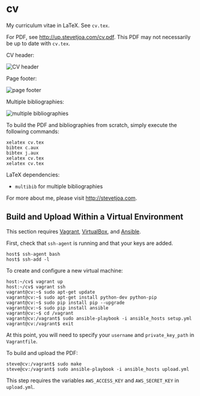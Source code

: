 cv
==

My curriculum vitae in LaTeX. See `cv.tex`.

For PDF, see <http://up.stevetjoa.com/cv.pdf>. This PDF may not necessarily be up to date with `cv.tex`.

CV header: 

![CV header](http://up.stevetjoa.com/cv_header.png)

Page footer: 

![page footer](http://up.stevetjoa.com/cv_footer.png)

Multiple bibliographies: 

![multiple bibliographies](http://up.stevetjoa.com/cv_multibib.png)

To build the PDF and bibliographies from scratch, simply execute the following commands:

	xelatex cv.tex
	bibtex c.aux
	bibtex j.aux
	xelatex cv.tex
	xelatex cv.tex

LaTeX dependencies:

*   `multibib` for multiple bibliographies

For more about me, please visit <http://stevetjoa.com>.

Build and Upload Within a Virtual Environment
---------------------------------------------

This section requires [Vagrant](http://vagrantup.com), [VirtualBox](https://www.virtualbox.org), and [Ansible](http://ansibleworks.com).

First, check that `ssh-agent` is running and that your keys are added.

    host$ ssh-agent bash
    host$ ssh-add -l

To create and configure a new virtual machine:

    host:~/cv$ vagrant up
    host:~/cv$ vagrant ssh
    vagrant@cv:~$ sudo apt-get update
    vagrant@cv:~$ sudo apt-get install python-dev python-pip
    vagrant@cv:~$ sudo pip install pip --upgrade
    vagrant@cv:~$ sudo pip install ansible
    vagrant@cv:~$ cd /vagrant
    vagrant@cv:/vagrant$ sudo ansible-playbook -i ansible_hosts setup.yml
    vagrant@cv:/vagrant$ exit

At this point, you will need to specify your `username` and `private_key_path` in `Vagrantfile`.

To build and upload the PDF:

    steve@cv:/vagrant$ sudo make
    steve@cv:/vagrant$ sudo ansible-playbook -i ansible_hosts upload.yml

This step requires the variables `AWS_ACCESS_KEY` and `AWS_SECRET_KEY` in `upload.yml`.
